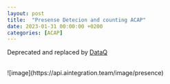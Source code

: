 ```yaml
---
layout: post
title:  "Presense Detecion and counting ACAP"
date: 2023-01-31 00:00:00 +0200
categories: [ACAP]
---
```


Deprecated and replaced by [DataQ](https://pandosme.github.io/acap/2025/01/18/DataQ.html)

<br/>
![image](https://api.aintegration.team/image/presence)
